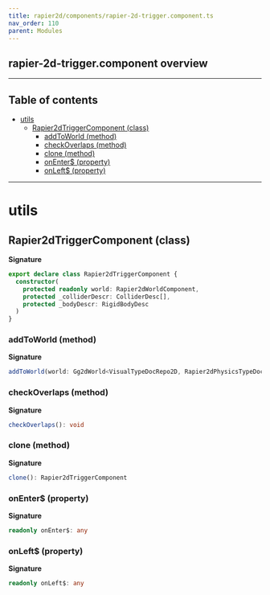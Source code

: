```yaml
---
title: rapier2d/components/rapier-2d-trigger.component.ts
nav_order: 110
parent: Modules
---
```


## rapier-2d-trigger.component overview

---

<h2 class="text-delta">Table of contents</h2>

- [utils](#utils)
  - [Rapier2dTriggerComponent (class)](#rapier2dtriggercomponent-class)
    - [addToWorld (method)](#addtoworld-method)
    - [checkOverlaps (method)](#checkoverlaps-method)
    - [clone (method)](#clone-method)
    - [onEnter$ (property)](#onenter-property)
    - [onLeft$ (property)](#onleft-property)

---

# utils

## Rapier2dTriggerComponent (class)

**Signature**

```ts
export declare class Rapier2dTriggerComponent {
  constructor(
    protected readonly world: Rapier2dWorldComponent,
    protected _colliderDescr: ColliderDesc[],
    protected _bodyDescr: RigidBodyDesc
  )
}
```

### addToWorld (method)

**Signature**

```ts
addToWorld(world: Gg2dWorld<VisualTypeDocRepo2D, Rapier2dPhysicsTypeDocRepo>): void
```

### checkOverlaps (method)

**Signature**

```ts
checkOverlaps(): void
```

### clone (method)

**Signature**

```ts
clone(): Rapier2dTriggerComponent
```

### onEnter$ (property)

**Signature**

```ts
readonly onEnter$: any
```

### onLeft$ (property)

**Signature**

```ts
readonly onLeft$: any
```
